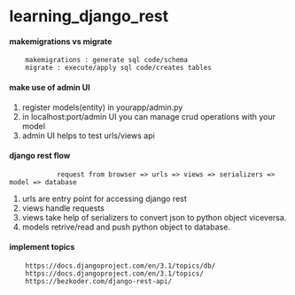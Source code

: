 # learning_django_rest

#### makemigrations vs migrate

        makemigrations : generate sql code/schema
        migrate : execute/apply sql code/creates tables


#### make use of admin UI

1. register models(entity) in yourapp/admin.py
2. in localhost:port/admin UI you can manage crud operations with your model
3. admin UI helps to test urls/views api

#### django rest flow

                request from browser => urls => views => serializers => model => database

1. urls are entry point for accessing django rest
2. views handle requests
3. views take help of serializers to convert json to python object viceversa.
4. models retrive/read and push python object to database.


#### implement topics

        https://docs.djangoproject.com/en/3.1/topics/db/
        https://docs.djangoproject.com/en/3.1/topics/
        https://bezkoder.com/django-rest-api/
